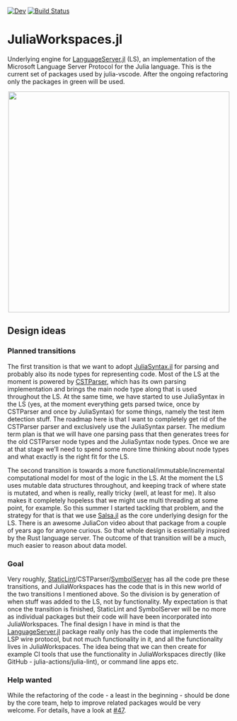 [![Dev](https://img.shields.io/badge/docs-dev-blue.svg)](https://julia-vscode.github.io/JuliaWorkspaces.jl/dev)
[![Build Status](https://github.com/julia-vscode/JuliaWorkspaces.jl/actions/workflows/jlpkgbutler-ci-master-workflow.yml/badge.svg?branch=main)](https://github.com/julia-vscode/JuliaWorkspaces.jl/actions/workflows/jlpkgbutler-ci-master-workflow.yml)

# JuliaWorkspaces.jl

Underlying engine for [LanguageServer.jl](https://github.com/julia-vscode/LanguageServer.jl) (LS), an implementation of the Microsoft Language Server Protocol for the Julia language. 
This is the current set of packages used by julia-vscode. After the ongoing refactoring only the packages in green will be used.
<p align="center"><img src="https://github.com/ufechner7/JuliaWorkspaces.jl/raw/main/docs/src/julia-vscode.png" width="500" /></p>

## Design ideas

### Planned transitions
The first transition is that we want to adopt [JuliaSyntax.jl](https://github.com/JuliaLang/JuliaSyntax.jl) for parsing and probably also its node types for representing code. Most of the LS at the moment is powered by [CSTParser](https://github.com/julia-vscode/CSTParser.jl), which has its own parsing implementation and brings the main node type along that is used throughout the LS. At the same time, we have started to use JuliaSyntax in the LS (yes, at the moment everything gets parsed twice, once by CSTParser and once by JuliaSyntax) for some things, namely the test item detection stuff. The roadmap here is that I want to completely get rid of the CSTParser parser and exclusively use the JuliaSyntax parser. The medium term plan is that we will have one parsing pass that then generates trees for the old CSTParser node types and the JuliaSyntax node types. Once we are at that stage we’ll need to spend some more time thinking about node types and what exactly is the right fit for the LS.

The second transition is towards a more functional/immutable/incremental computational model for most of the logic in the LS. At the moment the LS uses mutable data structures throughout, and keeping track of where state is mutated, and when is really, really tricky (well, at least for me). It also makes it completely hopeless that we might use multi threading at some point, for example. So this summer I started tackling that problem, and the strategy for that is that we use [Salsa.jl](https://github.com/julia-vscode/Salsa.jl) as the core underlying design for the LS. There is an awesome JuliaCon video about that package from a couple of years ago for anyone curious. So that whole design is essentially inspired by the Rust language server. The outcome of that transition will be a much, much easier to reason about data model.

### Goal
Very roughly, [StaticLint](https://github.com/julia-vscode/StaticLint.jl)/CSTParser/[SymbolServer](https://github.com/julia-vscode/SymbolServer.jl) has all the code pre these transitions, and JuliaWorkspaces has the code that is in this new world of the two transitions I mentioned above. So the division is by generation of when stuff was added to the LS, not by functionality. My expectation is that once the transition is finished, StaticLint and SymbolServer will be no more as individual packages but their code will have been incorporated into JuliaWorkspaces. The final design I have in mind is that the [LanguageServer.jl](https://github.com/julia-vscode/LanguageServer.jl) package really only has the code that implements the LSP wire protocol, but not much functionality in it, and all the functionality lives in JuliaWorkspaces. The idea being that we can then create for example CI tools that use the functionality in JuliaWorkspaces directly (like GitHub - julia-actions/julia-lint), or command line apps etc.

### Help wanted
While the refactoring of the code - a least in the beginning - should be done by the core team, help to improve 
related packages would be very welcome. For details, have a look at [#47](https://github.com/julia-vscode/JuliaWorkspaces.jl/issues/47).